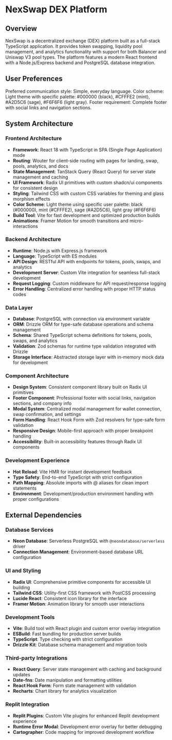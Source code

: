# NexSwap DEX Platform

## Overview

NexSwap is a decentralized exchange (DEX) platform built as a full-stack TypeScript application. It provides token swapping, liquidity pool management, and analytics functionality with support for both Balancer and Uniswap V3 pool types. The platform features a modern React frontend with a Node.js/Express backend and PostgreSQL database integration.

## User Preferences

Preferred communication style: Simple, everyday language.
Color scheme: Light theme with specific palette: #000000 (black), #CFFFE2 (mint), #A2D5C6 (sage), #F6F6F6 (light gray).
Footer requirement: Complete footer with social links and navigation sections.

## System Architecture

### Frontend Architecture
- **Framework**: React 18 with TypeScript in SPA (Single Page Application) mode
- **Routing**: Wouter for client-side routing with pages for landing, swap, pools, analytics, and docs
- **State Management**: TanStack Query (React Query) for server state management and caching
- **UI Framework**: Radix UI primitives with custom shadcn/ui components for consistent design
- **Styling**: Tailwind CSS with custom CSS variables for theming and glass morphism effects
- **Color Scheme**: Light theme using specific user palette: black (#000000), mint (#CFFFE2), sage (#A2D5C6), light gray (#F6F6F6)
- **Build Tool**: Vite for fast development and optimized production builds
- **Animations**: Framer Motion for smooth transitions and micro-interactions

### Backend Architecture
- **Runtime**: Node.js with Express.js framework
- **Language**: TypeScript with ES modules
- **API Design**: RESTful API with endpoints for tokens, pools, swaps, and analytics
- **Development Server**: Custom Vite integration for seamless full-stack development
- **Request Logging**: Custom middleware for API request/response logging
- **Error Handling**: Centralized error handling with proper HTTP status codes

### Data Layer
- **Database**: PostgreSQL with connection via environment variable
- **ORM**: Drizzle ORM for type-safe database operations and schema management
- **Schema**: Shared TypeScript schema definitions for tokens, pools, swaps, and analytics
- **Validation**: Zod schemas for runtime type validation integrated with Drizzle
- **Storage Interface**: Abstracted storage layer with in-memory mock data for development

### Component Architecture
- **Design System**: Consistent component library built on Radix UI primitives
- **Footer Component**: Professional footer with social links, navigation sections, and company info
- **Modal System**: Centralized modal management for wallet connection, swap confirmation, and settings
- **Form Handling**: React Hook Form with Zod resolvers for type-safe form validation
- **Responsive Design**: Mobile-first approach with proper breakpoint handling
- **Accessibility**: Built-in accessibility features through Radix UI components

### Development Experience
- **Hot Reload**: Vite HMR for instant development feedback
- **Type Safety**: End-to-end TypeScript with strict configuration
- **Path Mapping**: Absolute imports with @ aliases for clean import statements
- **Environment**: Development/production environment handling with proper configurations

## External Dependencies

### Database Services
- **Neon Database**: Serverless PostgreSQL with `@neondatabase/serverless` driver
- **Connection Management**: Environment-based database URL configuration

### UI and Styling
- **Radix UI**: Comprehensive primitive components for accessible UI building
- **Tailwind CSS**: Utility-first CSS framework with PostCSS processing
- **Lucide React**: Consistent icon library for the interface
- **Framer Motion**: Animation library for smooth user interactions

### Development Tools
- **Vite**: Build tool with React plugin and custom error overlay integration
- **ESBuild**: Fast bundling for production server builds
- **TypeScript**: Type checking with strict configuration
- **Drizzle Kit**: Database schema management and migration tools

### Third-party Integrations
- **React Query**: Server state management with caching and background updates
- **Date-fns**: Date manipulation and formatting utilities
- **React Hook Form**: Form state management with validation
- **Recharts**: Chart library for analytics visualization

### Replit Integration
- **Replit Plugins**: Custom Vite plugins for enhanced Replit development experience
- **Runtime Error Modal**: Development error overlay for better debugging
- **Cartographer**: Code mapping for improved development workflow